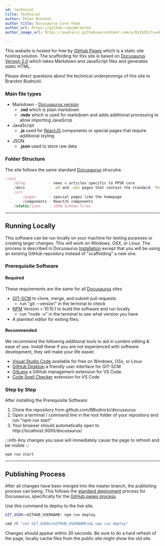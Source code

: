 ```yaml
---
id: technical
title: Technical
author: Peter Brenton
author_title: Docusaurus Core Team
author_url: https://github.com/pbrenton
author_image_url: https://avatars1.githubusercontent.com/u/8119351?s=460&u=0c79064c6a42ce83f46c5225fd5bc070e1ee900d&v=4

---
```


This website is hosted for free by [GitHub Pages](https://docs.github.com/en/github/working-with-github-pages) which is a static site hosting solution. The scaffolding for this site is based on [Docusaurus Version 2.0](https://v2.docusaurus.io/docs/) which takes Markdown and JavaScript files and generates static HTML.

Please direct questions about the technical underpinnings of this site to Brandon Budnicki.


### Main file types
- Markdown - [Docusaurus version](https://v2.docusaurus.io/docs/markdown-features/)
    - **.md** which is plain markdown
    - **.mdx** which is used for markdown and adds additional processing to allow importing JavaScrip
- JavaScript 
    - **.js** used for [ReactJS](https://reactjs.org/docs/getting-started.html) components or special pages that require additional styling
- JSON
    - **.json** used to store raw data

### Folder Structure
The site follows the same standard [Docusaurus](https://v2.docusaurus.io/docs/creating-pages) strucutre.

```jsx title="Commonly changed files"
/root
    /blog           - news & articles specific to PPSR core
    /docs           - .md and .mdx pages that contain the standard. These get versioned!
    /src
        /pages      - special pages like the homepage
        /components - ReactJS components
    /static/json    - JSON Schema files

```

---
## Running Locally
This software can be run locally on your machine for testing purposes or creating larger changes. This will work on Windows, OSX, or Linux. The process is described in Docusaurus [Installation](https://v2.docusaurus.io/docs/installation) except that you will be using an existing GitHub repository instead of "scaffolding" a new one.

### Prerequisite Software
#### Required
These requirements are the same for all [Docusaurus](https://v2.docusaurus.io/docs/installation) sites
- [GIT-SCM](https://git-scm.com/book/en/v2/Getting-Started-Installing-Git) to clone, merge, and submit pull requests
    - run "git --version" in the terminal to check
- [NPM](https://nodejs.org/en/download/)  Version > 10.15.1 to build the software and run locally
    - run "node -v" in the terminal to see what version you have
- A plaintext editor for exiting files.

#### Recommended
We recommend the following additional tools to aid in content editing & ease of use. Install these if you are not experienced with software development, they will make your life easier.
- [Visual Studio Code](https://code.visualstudio.com/) available for free on Windows, OSx, or Linux
- [GitHub Desktop](https://desktop.github.com/) a friendly user interface for GIT-SCM
- [GitLens](https://marketplace.visualstudio.com/items?itemName=eamodio.gitlens) a GitHub management extension for VS Code.
- [Code Spell Checker](https://marketplace.visualstudio.com/items?itemName=streetsidesoftware.code-spell-checker) extension for VS Code

### Step by Step
After installing the Prerequisite Software:
1. Clone the repository from github.com/BBudnicki/docusaurus
2. Open a terminal / command line in the root folder of your repository and run "npm run start"
3. Your browser should automatically open to http://localhost:3000/docusaurus/

:::info
Any changes you save will immediately cause the page to refresh and be visible
:::


```
npm run start
```

---
## Publishing Process
After all changes have been merged into the master branch, the publishing process can being. This follows the [standard deployment](https://v2.docusaurus.io/docs/deployment) process for Docusaurus, specifically for the [GitHub pages process](https://v2.docusaurus.io/docs/deployment#deploying-to-github-pages).

Use this command to deploy to the live site. 
```bash title="linux / OSx"
GIT_USER=<GITHUB_USERNAME> npm run deploy
```
```sh title="windows"
cmd /C "set GIT_USER=<GITHUB_USERNAME>&& npm run deploy"
```
Changes should appear within 30 seconds. Be sure to do a hard refresh of the page, locally cache files from the public site might show the old site.


